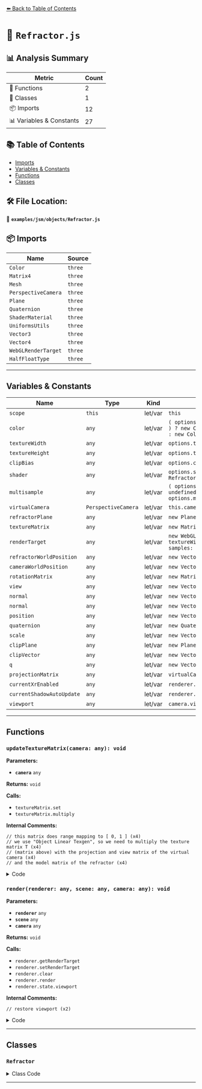 [⬅️ Back to Table of Contents](../../../index.md)

# 📄 `Refractor.js`

## 📊 Analysis Summary

| Metric | Count |
|--------|-------|
| 🔧 Functions | 2 |
| 🧱 Classes | 1 |
| 📦 Imports | 12 |
| 📊 Variables & Constants | 27 |

## 📚 Table of Contents

- [Imports](#imports)
- [Variables & Constants](#variables-constants)
- [Functions](#functions)
- [Classes](#classes)

## 🛠️ File Location:
📂 **`examples/jsm/objects/Refractor.js`**

## 📦 Imports

| Name | Source |
|------|--------|
| `Color` | `three` |
| `Matrix4` | `three` |
| `Mesh` | `three` |
| `PerspectiveCamera` | `three` |
| `Plane` | `three` |
| `Quaternion` | `three` |
| `ShaderMaterial` | `three` |
| `UniformsUtils` | `three` |
| `Vector3` | `three` |
| `Vector4` | `three` |
| `WebGLRenderTarget` | `three` |
| `HalfFloatType` | `three` |


---

## Variables & Constants

| Name | Type | Kind | Value | Exported |
|------|------|------|-------|----------|
| `scope` | `this` | let/var | `this` | ✗ |
| `color` | `any` | let/var | `( options.color !== undefined ) ? new Color( options.color ) : new Color( 0x7...` | ✗ |
| `textureWidth` | `any` | let/var | `options.textureWidth \|\| 512` | ✗ |
| `textureHeight` | `any` | let/var | `options.textureHeight \|\| 512` | ✗ |
| `clipBias` | `any` | let/var | `options.clipBias \|\| 0` | ✗ |
| `shader` | `any` | let/var | `options.shader \|\| Refractor.RefractorShader` | ✗ |
| `multisample` | `any` | let/var | `( options.multisample !== undefined ) ? options.multisample : 4` | ✗ |
| `virtualCamera` | `PerspectiveCamera` | let/var | `this.camera` | ✗ |
| `refractorPlane` | `any` | let/var | `new Plane()` | ✗ |
| `textureMatrix` | `any` | let/var | `new Matrix4()` | ✗ |
| `renderTarget` | `any` | let/var | `new WebGLRenderTarget( textureWidth, textureHeight, { samples: multisample, t...` | ✗ |
| `refractorWorldPosition` | `any` | let/var | `new Vector3()` | ✗ |
| `cameraWorldPosition` | `any` | let/var | `new Vector3()` | ✗ |
| `rotationMatrix` | `any` | let/var | `new Matrix4()` | ✗ |
| `view` | `any` | let/var | `new Vector3()` | ✗ |
| `normal` | `any` | let/var | `new Vector3()` | ✗ |
| `normal` | `any` | let/var | `new Vector3()` | ✗ |
| `position` | `any` | let/var | `new Vector3()` | ✗ |
| `quaternion` | `any` | let/var | `new Quaternion()` | ✗ |
| `scale` | `any` | let/var | `new Vector3()` | ✗ |
| `clipPlane` | `any` | let/var | `new Plane()` | ✗ |
| `clipVector` | `any` | let/var | `new Vector4()` | ✗ |
| `q` | `any` | let/var | `new Vector4()` | ✗ |
| `projectionMatrix` | `any` | let/var | `virtualCamera.projectionMatrix` | ✗ |
| `currentXrEnabled` | `any` | let/var | `renderer.xr.enabled` | ✗ |
| `currentShadowAutoUpdate` | `any` | let/var | `renderer.shadowMap.autoUpdate` | ✗ |
| `viewport` | `any` | let/var | `camera.viewport` | ✗ |


---

## Functions

### `updateTextureMatrix(camera: any): void`

**Parameters:**

- **`camera`** `any`

**Returns:** `void`

**Calls:**

- `textureMatrix.set`
- `textureMatrix.multiply`

**Internal Comments:**
```
// this matrix does range mapping to [ 0, 1 ] (x4)
// we use "Object Linear Texgen", so we need to multiply the texture matrix T (x4)
// (matrix above) with the projection and view matrix of the virtual camera (x4)
// and the model matrix of the refractor (x4)
```

<details><summary>Code</summary>

```typescript
function updateTextureMatrix( camera ) {

			// this matrix does range mapping to [ 0, 1 ]

			textureMatrix.set(
				0.5, 0.0, 0.0, 0.5,
				0.0, 0.5, 0.0, 0.5,
				0.0, 0.0, 0.5, 0.5,
				0.0, 0.0, 0.0, 1.0
			);

			// we use "Object Linear Texgen", so we need to multiply the texture matrix T
			// (matrix above) with the projection and view matrix of the virtual camera
			// and the model matrix of the refractor

			textureMatrix.multiply( camera.projectionMatrix );
			textureMatrix.multiply( camera.matrixWorldInverse );
			textureMatrix.multiply( scope.matrixWorld );

		}
```
</details>

### `render(renderer: any, scene: any, camera: any): void`

**Parameters:**

- **`renderer`** `any`
- **`scene`** `any`
- **`camera`** `any`

**Returns:** `void`

**Calls:**

- `renderer.getRenderTarget`
- `renderer.setRenderTarget`
- `renderer.clear`
- `renderer.render`
- `renderer.state.viewport`

**Internal Comments:**
```
// restore viewport (x2)
```

<details><summary>Code</summary>

```typescript
function render( renderer, scene, camera ) {

			scope.visible = false;

			const currentRenderTarget = renderer.getRenderTarget();
			const currentXrEnabled = renderer.xr.enabled;
			const currentShadowAutoUpdate = renderer.shadowMap.autoUpdate;

			renderer.xr.enabled = false; // avoid camera modification
			renderer.shadowMap.autoUpdate = false; // avoid re-computing shadows

			renderer.setRenderTarget( renderTarget );
			if ( renderer.autoClear === false ) renderer.clear();
			renderer.render( scene, virtualCamera );

			renderer.xr.enabled = currentXrEnabled;
			renderer.shadowMap.autoUpdate = currentShadowAutoUpdate;
			renderer.setRenderTarget( currentRenderTarget );

			// restore viewport

			const viewport = camera.viewport;

			if ( viewport !== undefined ) {

				renderer.state.viewport( viewport );

			}

			scope.visible = true;

		}
```
</details>


---

## Classes

### `Refractor`

<details><summary>Class Code</summary>

```ts
class Refractor extends Mesh {

	/**
	 * Constructs a new refractor.
	 *
	 * @param {BufferGeometry} geometry - The refractor's geometry.
	 * @param {Refractor~Options} [options] - The configuration options.
	 */
	constructor( geometry, options = {} ) {

		super( geometry );

		/**
		 * This flag can be used for type testing.
		 *
		 * @type {boolean}
		 * @readonly
		 * @default true
		 */
		this.isRefractor = true;

		this.type = 'Refractor';

		/**
		 * The reflector's virtual camera.
		 *
		 * @type {PerspectiveCamera}
		 */
		this.camera = new PerspectiveCamera();

		const scope = this;

		const color = ( options.color !== undefined ) ? new Color( options.color ) : new Color( 0x7F7F7F );
		const textureWidth = options.textureWidth || 512;
		const textureHeight = options.textureHeight || 512;
		const clipBias = options.clipBias || 0;
		const shader = options.shader || Refractor.RefractorShader;
		const multisample = ( options.multisample !== undefined ) ? options.multisample : 4;

		//

		const virtualCamera = this.camera;
		virtualCamera.matrixAutoUpdate = false;
		virtualCamera.userData.refractor = true;

		//

		const refractorPlane = new Plane();
		const textureMatrix = new Matrix4();

		// render target

		const renderTarget = new WebGLRenderTarget( textureWidth, textureHeight, { samples: multisample, type: HalfFloatType } );

		// material

		this.material = new ShaderMaterial( {
			name: ( shader.name !== undefined ) ? shader.name : 'unspecified',
			uniforms: UniformsUtils.clone( shader.uniforms ),
			vertexShader: shader.vertexShader,
			fragmentShader: shader.fragmentShader,
			transparent: true // ensures, refractors are drawn from farthest to closest
		} );

		this.material.uniforms[ 'color' ].value = color;
		this.material.uniforms[ 'tDiffuse' ].value = renderTarget.texture;
		this.material.uniforms[ 'textureMatrix' ].value = textureMatrix;

		// functions

		const visible = ( function () {

			const refractorWorldPosition = new Vector3();
			const cameraWorldPosition = new Vector3();
			const rotationMatrix = new Matrix4();

			const view = new Vector3();
			const normal = new Vector3();

			return function visible( camera ) {

				refractorWorldPosition.setFromMatrixPosition( scope.matrixWorld );
				cameraWorldPosition.setFromMatrixPosition( camera.matrixWorld );

				view.subVectors( refractorWorldPosition, cameraWorldPosition );

				rotationMatrix.extractRotation( scope.matrixWorld );

				normal.set( 0, 0, 1 );
				normal.applyMatrix4( rotationMatrix );

				return view.dot( normal ) < 0;

			};

		} )();

		const updateRefractorPlane = ( function () {

			const normal = new Vector3();
			const position = new Vector3();
			const quaternion = new Quaternion();
			const scale = new Vector3();

			return function updateRefractorPlane() {

				scope.matrixWorld.decompose( position, quaternion, scale );
				normal.set( 0, 0, 1 ).applyQuaternion( quaternion ).normalize();

				// flip the normal because we want to cull everything above the plane

				normal.negate();

				refractorPlane.setFromNormalAndCoplanarPoint( normal, position );

			};

		} )();

		const updateVirtualCamera = ( function () {

			const clipPlane = new Plane();
			const clipVector = new Vector4();
			const q = new Vector4();

			return function updateVirtualCamera( camera ) {

				virtualCamera.matrixWorld.copy( camera.matrixWorld );
				virtualCamera.matrixWorldInverse.copy( virtualCamera.matrixWorld ).invert();
				virtualCamera.projectionMatrix.copy( camera.projectionMatrix );
				virtualCamera.far = camera.far; // used in WebGLBackground

				// The following code creates an oblique view frustum for clipping.
				// see: Lengyel, Eric. “Oblique View Frustum Depth Projection and Clipping”.
				// Journal of Game Development, Vol. 1, No. 2 (2005), Charles River Media, pp. 5–16

				clipPlane.copy( refractorPlane );
				clipPlane.applyMatrix4( virtualCamera.matrixWorldInverse );

				clipVector.set( clipPlane.normal.x, clipPlane.normal.y, clipPlane.normal.z, clipPlane.constant );

				// calculate the clip-space corner point opposite the clipping plane and
				// transform it into camera space by multiplying it by the inverse of the projection matrix

				const projectionMatrix = virtualCamera.projectionMatrix;

				q.x = ( Math.sign( clipVector.x ) + projectionMatrix.elements[ 8 ] ) / projectionMatrix.elements[ 0 ];
				q.y = ( Math.sign( clipVector.y ) + projectionMatrix.elements[ 9 ] ) / projectionMatrix.elements[ 5 ];
				q.z = - 1.0;
				q.w = ( 1.0 + projectionMatrix.elements[ 10 ] ) / projectionMatrix.elements[ 14 ];

				// calculate the scaled plane vector

				clipVector.multiplyScalar( 2.0 / clipVector.dot( q ) );

				// replacing the third row of the projection matrix

				projectionMatrix.elements[ 2 ] = clipVector.x;
				projectionMatrix.elements[ 6 ] = clipVector.y;
				projectionMatrix.elements[ 10 ] = clipVector.z + 1.0 - clipBias;
				projectionMatrix.elements[ 14 ] = clipVector.w;

			};

		} )();

		// This will update the texture matrix that is used for projective texture mapping in the shader.
		// see: http://developer.download.nvidia.com/assets/gamedev/docs/projective_texture_mapping.pdf

		function updateTextureMatrix( camera ) {

			// this matrix does range mapping to [ 0, 1 ]

			textureMatrix.set(
				0.5, 0.0, 0.0, 0.5,
				0.0, 0.5, 0.0, 0.5,
				0.0, 0.0, 0.5, 0.5,
				0.0, 0.0, 0.0, 1.0
			);

			// we use "Object Linear Texgen", so we need to multiply the texture matrix T
			// (matrix above) with the projection and view matrix of the virtual camera
			// and the model matrix of the refractor

			textureMatrix.multiply( camera.projectionMatrix );
			textureMatrix.multiply( camera.matrixWorldInverse );
			textureMatrix.multiply( scope.matrixWorld );

		}

		//

		function render( renderer, scene, camera ) {

			scope.visible = false;

			const currentRenderTarget = renderer.getRenderTarget();
			const currentXrEnabled = renderer.xr.enabled;
			const currentShadowAutoUpdate = renderer.shadowMap.autoUpdate;

			renderer.xr.enabled = false; // avoid camera modification
			renderer.shadowMap.autoUpdate = false; // avoid re-computing shadows

			renderer.setRenderTarget( renderTarget );
			if ( renderer.autoClear === false ) renderer.clear();
			renderer.render( scene, virtualCamera );

			renderer.xr.enabled = currentXrEnabled;
			renderer.shadowMap.autoUpdate = currentShadowAutoUpdate;
			renderer.setRenderTarget( currentRenderTarget );

			// restore viewport

			const viewport = camera.viewport;

			if ( viewport !== undefined ) {

				renderer.state.viewport( viewport );

			}

			scope.visible = true;

		}

		//

		this.onBeforeRender = function ( renderer, scene, camera ) {

			// ensure refractors are rendered only once per frame

			if ( camera.userData.refractor === true ) return;

			// avoid rendering when the refractor is viewed from behind

			if ( ! visible( camera ) === true ) return;

			// update

			updateRefractorPlane();

			updateTextureMatrix( camera );

			updateVirtualCamera( camera );

			render( renderer, scene, camera );

		};

		/**
		 * Returns the reflector's internal render target.
		 *
		 * @return {WebGLRenderTarget} The internal render target
		 */
		this.getRenderTarget = function () {

			return renderTarget;

		};

		/**
		 * Frees the GPU-related resources allocated by this instance. Call this
		 * method whenever this instance is no longer used in your app.
		 */
		this.dispose = function () {

			renderTarget.dispose();
			scope.material.dispose();

		};

	}

}
```
</details>


---